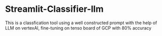 # Streamlit-Classifier-llm
This is a classfication tool using a well constructed prompt with the help of LLM on vertexAI, fine-tuning on tenso board of GCP with 80% accuracy
